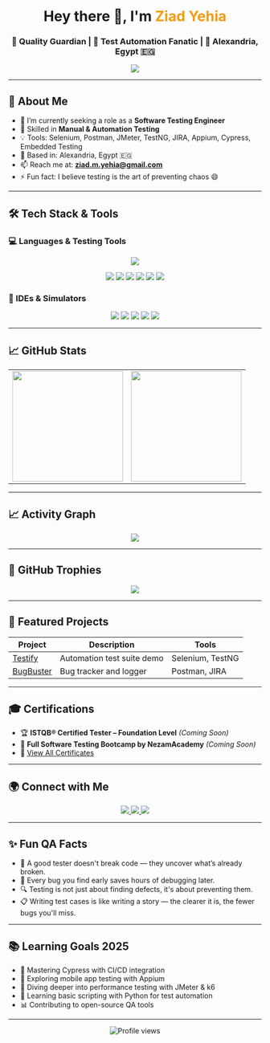<h1 align="center">Hey there 👋, I'm <span style="color:#f39c12;">Ziad Yehia</span></h1>
<h3 align="center">
  🧪 <b>Quality Guardian</b> | 🚀 Test Automation Fanatic | 📍 Alexandria, Egypt 🇪🇬
</h3>

<p align="center">
  <img src="https://readme-typing-svg.demolab.com?font=Fira+Code&weight=600&size=20&duration=2500&pause=1000&color=F78C6C&center=true&vCenter=true&multiline=true&width=800&height=140&lines=🧪+Breaking+Things+So+They+Don’t+Break+in+Production;🚀+Turning+Bugs+into+Features+Since+Day+One;💡+Sharpening+My+Automation+Katana;🎯+Obsessed+with+Quality+and+Details" />
</p>

---

## 🌟 About Me

- 🔭 I’m currently seeking a role as a **Software Testing Engineer**
- 🧪 Skilled in **Manual & Automation Testing**
- 💡 Tools: Selenium, Postman, JMeter, TestNG, JIRA, Appium, Cypress, Embedded Testing
- 📍 Based in: Alexandria, Egypt 🇪🇬
- 📫 Reach me at: **ziad.m.yehia@gmail.com**
- ⚡ Fun fact: I believe testing is the art of preventing chaos 😄

---

## 🛠️ Tech Stack & Tools

### 💻 Languages & Testing Tools
<p align="center">
  <img src="https://skillicons.dev/icons?i=python,c,java,selenium,postman,git,github,vscode&perline=9" />
</p>

<p align="center">
  <img src="https://img.shields.io/badge/JIRA-0052CC?style=for-the-badge&logo=jira&logoColor=white" />
  <img src="https://img.shields.io/badge/TestNG-F36C3D?style=for-the-badge&logo=testing-library&logoColor=white" />
  <img src="https://img.shields.io/badge/JMeter-D22128?style=for-the-badge&logo=apache&logoColor=white" />
  <img src="https://img.shields.io/badge/Appium-472B98?style=for-the-badge&logo=appium&logoColor=white" />
  <img src="https://img.shields.io/badge/Cypress-17202C?style=for-the-badge&logo=cypress&logoColor=white" />
  <img src="https://img.shields.io/badge/Embedded%20AVR-blue?style=for-the-badge&logo=atmel&logoColor=white" />
</p>

### 🧰 IDEs & Simulators
<p align="center">
  <img src="https://img.shields.io/badge/Eclipse-2C2255?style=for-the-badge&logo=eclipse&logoColor=white" />
  <img src="https://img.shields.io/badge/CodeBlocks-000000?style=for-the-badge&logo=codeblocks&logoColor=white" />
  <img src="https://img.shields.io/badge/IntelliJ%20IDEA-000000?style=for-the-badge&logo=intellijidea&logoColor=white" />
  <img src="https://img.shields.io/badge/VS%20Code-007ACC?style=for-the-badge&logo=visualstudiocode&logoColor=white" />
  <img src="https://img.shields.io/badge/Proteus%208-2E8B57?style=for-the-badge&logo=proteus&logoColor=white" />
</p>

---

## 📈 GitHub Stats

<table align="center">
  <tr>
    <td>
      <img src="https://github-readme-stats.vercel.app/api?username=ZiadYehia&show_icons=true&theme=tokyonight&count_private=true&custom_title=Ziad%20Yehia's%20GitHub%20Stats" height="220" />
    </td>
    <td>
      <img src="https://github-readme-streak-stats.herokuapp.com/?user=ZiadYehia&theme=tokyonight&hide_border=false" height="220" />
    </td>
  </tr>
</table>

---

## 📈 Activity Graph

<p align="center">
  <img src="https://github-readme-activity-graph.vercel.app/graph?username=ZiadYehia&theme=tokyo-night&area=true&custom_title=Ziad%20Yehia's%20Activity%20Graph" />
</p>

---

## 🏅 GitHub Trophies

<p align="center">
  <img src="https://github-profile-trophy.vercel.app/?username=ZiadYehia&theme=onedark&no-frame=true&row=1&column=6" />
</p>

---

## 🚀 Featured Projects

| Project | Description | Tools |
|--------|-------------|--------|
| [Testify](https://github.com/ZiadYehia/testify) | Automation test suite demo | Selenium, TestNG |
| [BugBuster](https://github.com/ZiadYehia/bugbuster) | Bug tracker and logger | Postman, JIRA |

---

## 🎓 Certifications

- 🏆 **ISTQB® Certified Tester – Foundation Level** *(Coming Soon)*
- 🧠 **Full Software Testing Bootcamp by NezamAcademy** *(Coming Soon)*
- 📁 [View All Certificates](https://drive.google.com/drive/u/0/folders/1G5jK_XNigCxaZj7JMloQHlTwa1VgbfK5)

---

## 🌍 Connect with Me

<p align="center">
  <a href="https://www.linkedin.com/in/ziadmohamedyehia/">
    <img src="https://img.shields.io/badge/LinkedIn-Ziad%20Yehia-0A66C2?style=for-the-badge&logo=linkedin&logoColor=white" />
  </a>
  <a href="mailto:ziad.m.yehia@gmail.com">
    <img src="https://img.shields.io/badge/Gmail-ziad.m.yehia%40gmail.com-D14836?style=for-the-badge&logo=gmail&logoColor=white" />
  </a>
  <a href="https://www.facebook.com/ziad.mohamed.52056">
    <img src="https://img.shields.io/badge/Facebook-Ziad%20Yehia-1877F2?style=for-the-badge&logo=facebook&logoColor=white" />
  </a>

</p>

---

## ✨ Fun QA Facts

- 🧠 A good tester doesn't break code — they uncover what’s already broken.
- 🐞 Every bug you find early saves hours of debugging later.
- 🔍 Testing is not just about finding defects, it's about preventing them.
- 📋 Writing test cases is like writing a story — the clearer it is, the fewer bugs you'll miss.

---

## 📚 Learning Goals 2025

- 🔧 Mastering Cypress with CI/CD integration
- 📱 Exploring mobile app testing with Appium
- 🧠 Diving deeper into performance testing with JMeter & k6
- 🤖 Learning basic scripting with Python for test automation
- 📊 Contributing to open-source QA tools

---

<p align="center">
  <img src="https://komarev.com/ghpvc/?username=ZiadYehia&style=flat-square&color=blue" alt="Profile views" />
</p>


